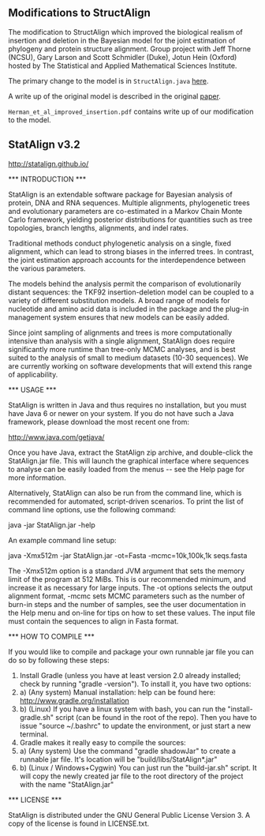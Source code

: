 ## Modifications to StructAlign

The modification to StructAlign which improved the biological realism of insertion and deletion in the Bayesian model for the joint estimation of phylogeny and protein structure alignment.  Group project with Jeff Thorne (NCSU), Gary Larson and Scott Schmidler (Duke), Jotun Hein (Oxford) hosted by The Statistical and Applied Mathematical Sciences Institute.

The primary change to the model is in `StructAlign.java` [here](https://github.com/jrash/statalign/commit/32e645402402e51a8eecc00961dbcb4267726b4e#diff-6e719fecae530ef5ffeee9fa7ab2368d).

A write up of the original model is described in the original [paper](https://academic.oup.com/mbe/article/31/9/2251/2925747). 

`Herman_et_al_improved_insertion.pdf` contains write up of our modification to the model.

## StatAlign v3.2

http://statalign.github.io/
 
 
*** INTRODUCTION ***

StatAlign is an extendable software package for Bayesian analysis of protein, DNA and RNA sequences. Multiple alignments, phylogenetic trees and evolutionary parameters are co-estimated in a Markov Chain Monte Carlo framework, yielding posterior distributions for quantities such as tree topologies, branch lengths, alignments, and indel rates. 

Traditional methods conduct phylogenetic analysis on a single, fixed alignment, which can lead to strong biases in the inferred trees. In contrast, the joint estimation approach accounts for the interdependence between the various parameters. 

The models behind the analysis permit the comparison of evolutionarily distant sequences: the TKF92 insertion-deletion model can be coupled to a variety of different substitution models. A broad range of models for nucleotide and amino acid data is included in the package and the plug-in management system ensures that new models can be easily added.

Since joint sampling of alignments and trees is more computationally intensive than analysis with a single alignment, StatAlign does require significantly more runtime than tree-only MCMC analyses, and is best suited to the analysis of small to medium datasets (10-30 sequences). We are currently working on software developments that will extend this range of applicability.


*** USAGE ***

StatAlign is written in Java and thus requires no installation, but you must have Java 6 or newer on your system. If you do not have such a Java framework, please download the most recent one from:
  
  http://www.java.com/getjava/ 

Once you have Java, extract the StatAlign zip archive, and double-click the StatAlign.jar file. This will launch the graphical interface where sequences to analyse can be easily loaded from the menus -- see the Help page for more information.

Alternatively, StatAlign can also be run from the command line, which is recommended for automated, script-driven scenarios. To print the list of command line options, use the following command:

  java -jar StatAlign.jar -help

An example command line setup:

  java -Xmx512m -jar StatAlign.jar -ot=Fasta -mcmc=10k,100k,1k seqs.fasta

The -Xmx512m option is a standard JVM argument that sets the memory limit of the program at 512 MiBs. This is our recommended minimum, and increase it as necessary for large inputs. The -ot options selects the output alignment format, -mcmc sets MCMC parameters such as the number of burn-in steps and the number of samples, see the user documentation in the Help menu and on-line for tips on how to set these values. The input file must contain the sequences to align in Fasta format.


*** HOW TO COMPILE ***

If you would like to compile and package your own runnable jar file you can do so by following these steps:
1. Install Gradle (unless you have at least version 2.0 already installed; check by running "gradle -version"). To install it, you have two options:
  1. a) (Any system) Manual installation: help can be found here: http://www.gradle.org/installation 
  1. b) (Linux) If you have a linux system with bash, you can run the "install-gradle.sh" script (can be found in the root of the repo). Then you have to issue "source  ~/.bashrc" to update the environment, or just start a new terminal.
2. Gradle makes it really easy to compile the sources:
  2. a) (Any system) Use the command "gradle shadowJar" to create a runnable jar file. It's location will be "build/libs/StatAlign*.jar"
  2. b) (Linux / Windows+Cygwin) You can just run the "build-jar.sh" script. It will copy the newly created jar file to the root directory of the project with the name "StatAlign.jar"
  

*** LICENSE ***

StatAlign is distributed under the GNU General Public License Version 3.
A copy of the license is found in LICENSE.txt.
